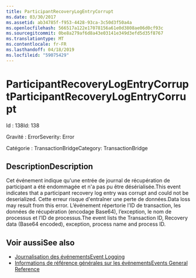 ```yaml
---
title: ParticipantRecoveryLogEntryCorrupt
ms.date: 03/30/2017
ms.assetid: ab34785f-f953-4428-93ca-3c50d3f50a4a
ms.openlocfilehash: 566517a122e17078156a61e0d3808ae06d0cf93c
ms.sourcegitcommit: 0be8a279af6d8a43e03141e349d3efd5d35f8767
ms.translationtype: MT
ms.contentlocale: fr-FR
ms.lasthandoff: 04/18/2019
ms.locfileid: "59075429"
---
```

# <a name="participantrecoverylogentrycorrupt"></a><span data-ttu-id="4ba73-102">ParticipantRecoveryLogEntryCorrupt</span><span class="sxs-lookup"><span data-stu-id="4ba73-102">ParticipantRecoveryLogEntryCorrupt</span></span>
<span data-ttu-id="4ba73-103">Id : 138</span><span class="sxs-lookup"><span data-stu-id="4ba73-103">Id: 138</span></span>  
  
 <span data-ttu-id="4ba73-104">Gravité : Error</span><span class="sxs-lookup"><span data-stu-id="4ba73-104">Severity: Error</span></span>  
  
 <span data-ttu-id="4ba73-105">Catégorie : TransactionBridge</span><span class="sxs-lookup"><span data-stu-id="4ba73-105">Category: TransactionBridge</span></span>  
  
## <a name="description"></a><span data-ttu-id="4ba73-106">Description</span><span class="sxs-lookup"><span data-stu-id="4ba73-106">Description</span></span>  
 <span data-ttu-id="4ba73-107">Cet événement indique qu'une entrée de journal de récupération de participant a été endommagée et n'a pas pu être désérialisée.</span><span class="sxs-lookup"><span data-stu-id="4ba73-107">This event indicates that a participant recovery log entry was corrupt and could not be deserialized.</span></span> <span data-ttu-id="4ba73-108">Cette erreur risque d'entraîner une perte de données.</span><span class="sxs-lookup"><span data-stu-id="4ba73-108">Data loss may result from this error.</span></span> <span data-ttu-id="4ba73-109">L’événement répertorie l’ID de transaction, les données de récupération (encodage Base64), l’exception, le nom de processus et l’ID de processus.</span><span class="sxs-lookup"><span data-stu-id="4ba73-109">The event lists the Transaction ID, Recovery data (Base64 encoded), exception, process name and process ID.</span></span>  
  
## <a name="see-also"></a><span data-ttu-id="4ba73-110">Voir aussi</span><span class="sxs-lookup"><span data-stu-id="4ba73-110">See also</span></span>

- [<span data-ttu-id="4ba73-111">Journalisation des événements</span><span class="sxs-lookup"><span data-stu-id="4ba73-111">Event Logging</span></span>](../../../../../docs/framework/wcf/diagnostics/event-logging/index.md)
- [<span data-ttu-id="4ba73-112">Informations de référence générales sur les événements</span><span class="sxs-lookup"><span data-stu-id="4ba73-112">Events General Reference</span></span>](../../../../../docs/framework/wcf/diagnostics/event-logging/events-general-reference.md)
